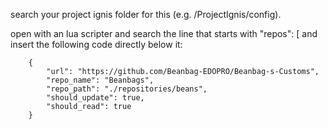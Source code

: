 search your project ignis folder for this (e.g. /ProjectIgnis/config).

open with an lua scripter and search the line that starts with "repos": [ and insert the following code directly below it:

		{
			"url": "https://github.com/Beanbag-EDOPRO/Beanbag-s-Customs",
			"repo_name": "Beanbags",
			"repo_path": "./repositories/beans",
			"should_update": true,
			"should_read": true
		}
